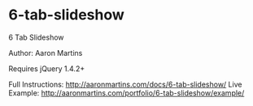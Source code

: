 6-tab-slideshow
===============

6 Tab Slideshow

Author: Aaron Martins

Requires jQuery 1.4.2+

Full Instructions: http://aaronmartins.com/docs/6-tab-slideshow/
Live Example: http://aaronmartins.com/portfolio/6-tab-slideshow/example/
